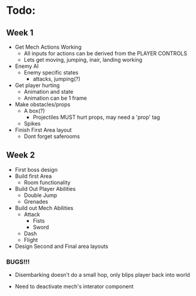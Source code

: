 # Todo:

## Week 1
- Get Mech Actions Working
	- All inputs for actions can be derived from the PLAYER CONTROLS
	- Lets get moving, jumping, inair, landing working
- Enemy AI
	- Enemy specific states
		- attacks, jumping(?)
- Get player hurting
	- Animation and state
	- Animation can be 1 frame
- Make obstacles/props
	- A box(?)
		- Projectiles MUST hurt props, may need a 'prop' tag
	- Spikes
- Finish First Area layout
	- Dont forget saferooms
	
## Week 2
- First boss design
- Build first Area
	- Room functionality
- Build Out Player Abilities
	- Double Jump
	- Grenades
- Build out Mech Abilities
	- Attack
		- Fists
		- Sword
	- Dash
	- Flight
- Design Second and Final area layouts

### BUGS!!!
- Disembarking doesn't do a small hop, only blips player back into world

- Need to deactivate mech's interator component